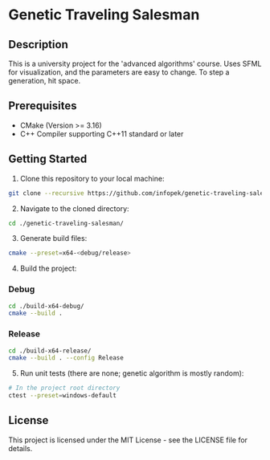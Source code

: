 # Genetic Traveling Salesman
## Description
This is a university project for the 'advanced algorithms' course. Uses SFML for visualization, and the parameters are easy to change.
To step a generation, hit space.
## Prerequisites
- CMake (Version >= 3.16)
- C++ Compiler supporting C++11 standard or later
## Getting Started
1. Clone this repository to your local machine:
```bash
git clone --recursive https://github.com/infopek/genetic-traveling-salesman.git
```
2. Navigate to the cloned directory:
```bash
cd ./genetic-traveling-salesman/
```
3. Generate build files:
```bash
cmake --preset=x64-<debug/release>
```
4. Build the project:
### Debug
```bash
cd ./build-x64-debug/
cmake --build .
```
### Release
```bash
cd ./build-x64-release/
cmake --build . --config Release
```
5. Run unit tests (there are none; genetic algorithm is mostly random):
```bash
# In the project root directory
ctest --preset=windows-default
```
## License
This project is licensed under the MIT License - see the LICENSE file for details.
